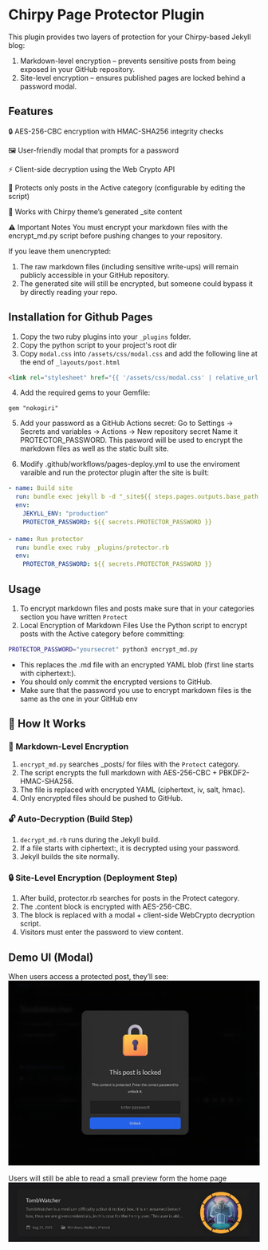 # Chirpy Page Protector Plugin
This plugin provides two layers of protection for your Chirpy-based Jekyll blog:

1. Markdown-level encryption – prevents sensitive posts from being exposed in your GitHub repository.
2. Site-level encryption – ensures published pages are locked behind a password modal.

## Features

🔒 AES-256-CBC encryption with HMAC-SHA256 integrity checks

🖼️ User-friendly modal that prompts for a password

⚡ Client-side decryption using the Web Crypto API

📝 Protects only posts in the Active category (configurable by editing the script)

🎯 Works with Chirpy theme’s generated _site content

⚠️ Important Notes
You must encrypt your markdown files with the encrypt_md.py script before pushing changes to your repository.

If you leave them unencrypted:
1. The raw markdown files (including sensitive write-ups) will remain publicly accessible in your GitHub repository.
2. The generated site will still be encrypted, but someone could bypass it by directly reading your repo.

## Installation for Github Pages

1. Copy the two ruby plugins into your `_plugins` folder.
2. Copy the python script to your project's root dir
3. Copy `modal.css` into `/assets/css/modal.css` and add the following line at the end of `_layouts/post.html`
```html
<link rel="stylesheet" href="{{ '/assets/css/modal.css' | relative_url }}">
```
4.  Add the required gems to your Gemfile:
```
gem "nokogiri"
```
5. Add your password as a GitHub Actions secret:
Go to Settings → Secrets and variables → Actions → New repository secret
Name it PROTECTOR_PASSWORD. This pasword will be used to encrypt the markdown files as well as the static built site.

7. Modify .github/workflows/pages-deploy.yml to use the enviroment varaible and run the protector plugin after the site is built:
```yaml
- name: Build site
  run: bundle exec jekyll b -d "_site${{ steps.pages.outputs.base_path }}"
  env:
    JEKYLL_ENV: "production"
    PROTECTOR_PASSWORD: ${{ secrets.PROTECTOR_PASSWORD }}
    
- name: Run protector
  run: bundle exec ruby _plugins/protector.rb
  env:
    PROTECTOR_PASSWORD: ${{ secrets.PROTECTOR_PASSWORD }}
```


##  Usage 
1. To encrypt markdown files and posts make sure that in your categories section you have written `Protect`
2. Local Encryption of Markdown Files
Use the Python script to encrypt posts with the Active category before committing:
```bash
PROTECTOR_PASSWORD="yoursecret" python3 encrypt_md.py
```
* This replaces the .md file with an encrypted YAML blob (first line starts with ciphertext:).
* You should only commit the encrypted versions to GitHub.
* Make sure that the password you use to encrypt markdown files is the same as the one in your GitHub env

## 🔄 How It Works
### 🔐 Markdown-Level Encryption

1. `encrypt_md.py` searches _posts/ for files with the `Protect` category.
2. The script encrypts the full markdown with AES-256-CBC + PBKDF2-HMAC-SHA256.
3. The file is replaced with encrypted YAML (ciphertext, iv, salt, hmac).
4. Only encrypted files should be pushed to GitHub.

### 🔓 Auto-Decryption (Build Step)

1. `decrypt_md.rb` runs during the Jekyll build.
2. If a file starts with ciphertext:, it is decrypted using your password.
3. Jekyll builds the site normally.

### 🔒 Site-Level Encryption (Deployment Step)

1. After build, protector.rb searches for posts in the Protect category.
2. The .content block is encrypted with AES-256-CBC.
3. The block is replaced with a modal + client-side WebCrypto decryption script.
4. Visitors must enter the password to view content.

## Demo UI (Modal)

When users access a protected post, they’ll see:
![example](images/modal.png)

Users will still be able to read a small preview form the home page 
![example](images/home.png)

